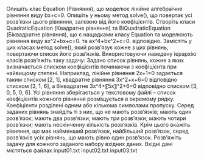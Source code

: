 Опишіть клас Equation (Рівняння), що моделює лінійне алгебраїчне рівняння виду
bx+c=0.
Опишіть у ньому метод solve(), що повертає усі розв’язки цього рівняння, залежно від його коефіцієнтів. Створіть класи QuadraticEquation (Квадратне рівняння) та BiQuadraticEquation (Біквадратне рівняння), що є нащадками класу Equation та моделюють рівняння виду
ax^2+bx+c=0.
та
ax^4+bx^2+c=0.
відповідно.
Замістіть у цих класах метод solve(), який розв’язує кожне з цих рівнянь, повертаючи список його розв’язків.
Використовуючи наведену ієрархію класів розв’яжіть таку задачу: Задано список рівнянь, кожне з яких визначається списком коефіцієнтів починаючи з коефіцієнта при найвищому степені.
Наприклад, лінійне рівняння 2x+1=0 задається таким списком [2, 1], квадратне рівняння 3x^2+x+6=0 відповідно списком [3, 1, 6], а біквадратне 3x^4+〖5x〗^2+6=0 відповідно списком [3, 0, 5, 0, 6]. 
Усі рівняння зберігається у текстовому файлі – список коефіцієнтів кожного рівняння розміщується в окремому рядку. Коефіцієнти розділені одним або кількома символами пропуску. 
Серед заданих рівнянь знайдіть ті з них, що
	не мають розв’язків;
	мають один розв’язок;
	мають два розв’язки;
	мають три розв’язки;
	мають чотири розв’язки;
	мають нескінченну кількість розв’язків.
Крім цього вкажіть рівняння, що має
	найменший розв’язок,
	найбільший розв’язок,
серед розв’язків усіх рівнянь, що мають рівно один розв’язок.
Розв’яжіть задачу для кожного заданого набору вхідних даних. Вхідні дані містяться файлах
input01.txt
input02.txt
input03.txt
